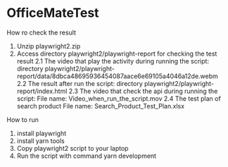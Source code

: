 # OfficeMateTest

How ro check the result
1. Unzip playwright2.zip
2. Access directory playwright2/playwright-report for checking the test result
  2.1 The video that play the activity during running the script: 
  directory playwright2/playwright-report/data/8dbca48695936454087aace6e69105a4046a12de.webm
  2.2 The result after run the script: 
  directory playwright2/playwright-report/index.html
  2.3 The video that check the api during running the script: 
  File name: Video_when_run_the_script.mov
  2.4 The test plan of search product
  File name: Search_Product_Test_Plan.xlsx


How to run
1. install playwright
2. install yarn tools
3. Copy playwright2 script to your laptop
4. Run the script with command yarn development

